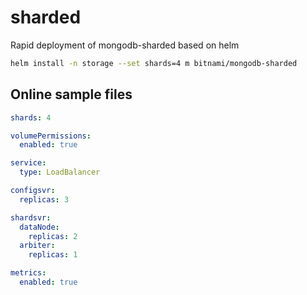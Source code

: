 sharded
===

Rapid deployment of mongodb-sharded based on helm

```bash
helm install -n storage --set shards=4 m bitnami/mongodb-sharded
```

## Online sample files

```yaml
shards: 4

volumePermissions:
  enabled: true

service:
  type: LoadBalancer

configsvr:
  replicas: 3

shardsvr:
  dataNode:
    replicas: 2
  arbiter:
    replicas: 1

metrics:
  enabled: true
```